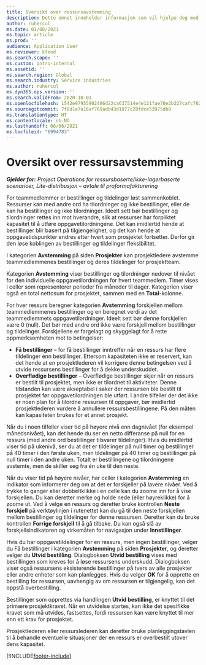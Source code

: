 ```yaml
---
title: Oversikt over ressursavstemming
description: Dette emnet inneholder informasjon som vil hjelpe deg med å sikre at ressursbestillinger og tildelinger for prosjekter er justert.
author: ruhercul
ms.date: 01/08/2021
ms.topic: article
ms.prod: ''
audience: Application User
ms.reviewer: kfend
ms.search.scope: ''
ms.custom: intro-internal
ms.assetid: ''
ms.search.region: Global
ms.search.industry: Service industries
ms.author: ruhercul
ms.dyn365.ops.version: ''
ms.search.validFrom: 2020-10-01
ms.openlocfilehash: 1542e97955902486d22ca637514e4e121fae70e2b227cafc7020c031061b5f98
ms.sourcegitcommit: 7f8d1e7a16af769adb43d1877c28fdce53975db8
ms.translationtype: HT
ms.contentlocale: nb-NO
ms.lasthandoff: 08/06/2021
ms.locfileid: "6994783"
---
```

# <a name="resource-reconciliation-overview"></a>Oversikt over ressursavstemming

_**Gjelder for:** Project Operations for ressursbaserte/ikke-lagerbaserte scenarioer, Lite-distribusjon – avtale til proformafakturering_

For teammedlemmer er bestillinger og tildelinger løst sammenkoblet. Ressurser kan med andre ord ha tilordninger og ikke bestillinger, eller de kan ha bestillinger og ikke tilordninger. Ideelt sett bør bestillinger og tilordninger rettes inn mot hverandre, slik at ressurser har forpliktet kapasitet til å utføre oppgavetilordningene. Det kan imidlertid hende at bestillinger blir basert på tilgjengelighet, og det kan hende at oppgavetidspunkter endres etter hvert som prosjektet fortsetter. Derfor gir den løse koblingen av bestillinger og tildelinger fleksibilitet.

I kategorien **Avstemming** på siden **Prosjekter** kan prosjektledere avstemme teammedlemmenes bestillinger og deres tildelinger for prosjektteam.

Kategorien **Avstemming** viser bestillinger og tilordninger nedover til nivået for den individuelle oppgavetilordningen for hvert teammedlem. Timer vises i celler som representerer perioder fra måneder til dager. Kategorien viser også en total nettosum for prosjektet, sammen med en **Total**-kolonne.

For hver ressurs beregner kategorien **Avstemming** forskjellen mellom teammedlemmenes bestillinger og en beregnet verdi av det teammedlemmets oppgavetilordninger. Ideelt sett bør denne forskjellen være 0 (null). Det bør med andre ord ikke være forskjell mellom bestillinger og tildelinger. Forskjellene er fargelagt og skyggelagt for å rette oppmerksomheten mot to betingelser:

- **Få bestillinger** – for få bestillinger inntreffer når en ressurs har flere tildelinger enn bestillinger. Ettersom kapasiteten ikke er reservert, kan det hende at en prosjektlederen vil korrigere denne betingelsen ved å utvide ressursens bestillinger for å dekke underskuddet.
- **Overflødige bestillinger** – Overflødige bestillinger skjer når en ressurs er bestilt til prosjektet, men ikke er tilordnet til aktiviteter. Denne tilstanden kan være akseptabel i saker der ressursen ble bestilt til prosjektet før oppgavetilordningen ble utført. I andre tilfeller der det ikke er noen plan for å tilordne ressursen til oppgaver, bør imidlertid prosjektlederen vurdere å annullere ressursbestillingene. På den måten kan kapasiteten brukes for et annet prosjekt.

Når du i noen tilfeller viser tid på høyere nivå enn dagnivået (for eksempel månedsnivået), kan det hende du ser en netto differanse på null for en ressurs (med andre ord bestillinger tilsvarer tildelinger). Hvis du imidlertid viser tid på ukenivå, ser du at det er tildelinger på null timer og bestillinger på 40 timer i den første uken, men tildelinger på 40 timer og bestillinger på null timer i den andre uken. Totalt er bestillingene og tilordningene avstemte, men de skiller seg fra én uke til den neste.

Når du viser tid på høyere nivåer, har celler i kategorien **Avstemming** en indikator som informerer deg om at det er forskjeller på lavere nivåer. Ved å trykke to ganger eller dobbeltklikke i en celle kan du zoome inn for å vise forskjellen. Du kan deretter merke og holde nede (eller høyreklikke) for å zoome ut. Ved å velge en ressurs og deretter bruke kontrollen **Neste forskjell** på verktøylinjen i rutenettet kan du gå til den neste forskjellen mellom bestillinger og tildelinger for denne ressursen. Deretter kan du bruke kontrollen **Forrige forskjell** til å gå tilbake. Du kan også slå av forskjellsindikatoren og virkemåten for navigasjon under **Innstillinger**.

Hvis du har oppgavetildelinger for en ressurs, men ingen bestillinger, velger du Få bestillinger i kategorien **Avstemming** på siden **Prosjekter**, og deretter velger du **Utvid bestilling**. Dialogboksen **Utvid bestilling** vises med bestillingen som kreves for å løse ressursens underskudd. Dialogboksen viser også ressursens eksisterende bestillinger på tvers av alle prosjekter eller andre enheter som kan planlegges. Hvis du velger **OK** for å opprette en bestilling for ressursen, uavhengig av om ressursen er tilgjengelig, kan det oppstå overbestilling.

Bestillinger som opprettes via handlingen **Utvid bestilling**, er knyttet til det primære prosjektkravet. Når en utvidelse startes, kan ikke det spesifikke kravet som må utvides, fastsettes, fordi ressursen kan være knyttet til mer enn ett krav for prosjektet.

Prosjektlederen eller ressurslederen kan deretter bruke planleggingstavlen til å behandle eventuelle situasjoner der en ressurs er overbestilt utover dens kapasitet.


[!INCLUDE[footer-include](../includes/footer-banner.md)]